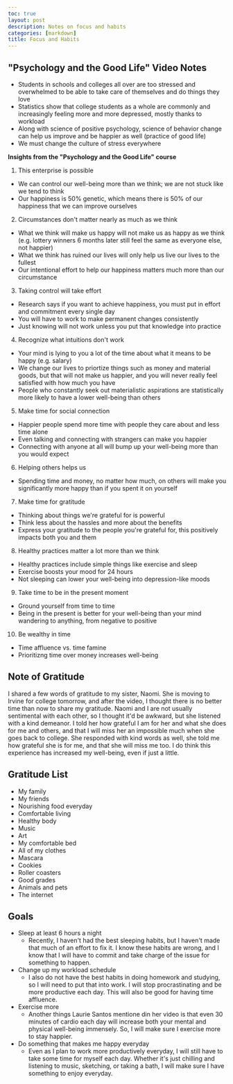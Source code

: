 ```yaml
---
toc: true
layout: post
description: Notes on focus and habits
categories: [markdown]
title: Focus and Habits
---
```


## "Psychology and the Good Life" Video Notes

- Students in schools and colleges all over are too stressed and overwhelmed to be able to take care of themselves and do things they love
- Statistics show that college students as a whole are commonly and increasingly feeling more and more depressed, mostly thanks to workload
- Along with science of positive psychology, science of behavior change can help us improve and be happier as well (practice of good life)
- We must change the culture of stress everywhere

**Insights from the "Psychology and the Good Life" course**
1. This enterprise is possible
- We can control our well-being more than we think; we are not stuck like we tend to think
- Our happiness is 50% genetic, which means there is 50% of our happiness that we can improve ourselves
2. Circumstances don't matter nearly as much as we think
- What we think will make us happy will not make us as happy as we think (e.g. lottery winners 6 months later still feel the same as everyone else, not happier)
- What we think has ruined our lives will only help us live our lives to the fullest
- Our intentional effort to help our happiness matters much more than our circumstance
3. Taking control will take effort
- Research says if you want to achieve happiness, you must put in effort and commitment every single day
- You will have to work to make permanent changes consistently
- Just knowing will not work unless you put that knowledge into practice
4. Recognize what intuitions don't work
- Your mind is lying to you a lot of the time about what it means to be happy (e.g. salary)
- We change our lives to priortize things such as money and material goods, but that will not make us happier, and you will never really feel satisfied with how much you have
- People who constantly seek out materialistic aspirations are statistically more likely to have a lower well-being than others
5. Make time for social connection
- Happier people spend more time with people they care about and less time alone
- Even talking and connecting with strangers can make you happier
- Connecting with anyone at all will bump up your well-being more than you would expect
6. Helping others helps us 
- Spending time and money, no matter how much, on others will make you significantly more happy than if you spent it on yourself
7. Make time for gratitude
- Thinking about things we're grateful for is powerful
- Think less about the hassles and more about the benefits
- Express your gratitude to the people you're grateful for, this positively impacts both you and them
8. Healthy practices matter a lot more than we think
- Healthy practices include simple things like exercise and sleep
- Exercise boosts your mood for 24 hours
- Not sleeping can lower your well-being into depression-like moods
9. Take time to be in the present moment
- Ground yourself from time to time
- Being in the present is better for your well-being than your mind wandering to anything, from negative to positive
10. Be wealthy in time
- Time affluence vs. time famine
- Prioritizng time over money increases well-being

## Note of Gratitude 

I shared a few words of gratitude to my sister, Naomi. She is moving to Irvine for college tomorrow, and after the video, I thought there is no better time than now to share my gratitude. Naomi and I are not usually sentimental with each other, so I thought it'd be awkward, but she listened with a kind demeanor. I told her how grateful I am for her and what she does for me and others, and that I will miss her an impossible much when she goes back to college. She responded with kind words as well, she told me how grateful she is for me, and that she will miss me too. I do think this experience has increased my well-being, even if just a little.

## Gratitude List

- My family
- My friends
- Nourishing food everyday
- Comfortable living
- Healthy body
- Music
- Art
- My comfortable bed
- All of my clothes
- Mascara
- Cookies
- Roller coasters
- Good grades
- Animals and pets
- The internet

## Goals

- Sleep at least 6 hours a night
    - Recently, I haven't had the best sleeping habits, but I haven't made that much of an effort to fix it. I know these habits are wrong, and I know that I will have to commit and take charge of the issue for something to happen. 
- Change up my workload schedule
    - I also do not have the best habits in doing homework and studying, so I will need to put that into work. I will stop procrastinating and be more productive each day. This will also be good for having time affluence.
- Exercise more
    - Another things Laurie Santos mentione din her video is that even 30 minutes of cardio each day will increase both your mental and physical well-being immensely. So, I will make sure I exercise more to stay happier.
- Do something that makes me happy everyday
    - Even as I plan to work more productively everyday, I will still have to take some time for myself each day. Whether it's just chilling and listening to music, sketching, or taking a bath, I will make sure I have something to enjoy everyday. 